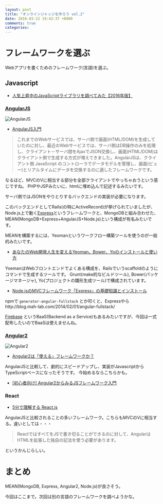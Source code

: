 ```yaml
---
layout: post
title: "オンラインジャッジを作ろう vol.2"
date: 2016-03-22 19:43:37 +0900
comments: true
categories:
---
```


# フレームワークを選ぶ
Webアプリを書くためのフレームワーク(言語)を選ぶ。

## Javascript

+ [人気上昇中のJavaScriptライブラリを調べてみた【2016年版】](http://www.buildinsider.net/web/popularjslib/2016)

### [AngularJS](https://angularjs.org/)
![AngularJS](http://staffblog.yumemi.jp/wp-content/uploads/2014/03/AngularJS-large.png)

+ [AngularJS入門](http://www.tohoho-web.com/ex/angularjs.html)

> これまでのWebサービスでは、サーバ側で画面(HTML/DOM)を生成していたのに対し、最近のWebサービスでは、サーバ側はDB操作のみを処理し、クライアント－サーバ間をAjaxでJSON交換し、画面(HTML/DOM)はクライアント側で生成する方式が増えてきました。AngularJSは、クライアント側 JavaScript のコントローラでデータモデルを管理し、画面(ビュー)とリアルタイムにデータを交換するのに適したフレームワークです。

なるほど、MVCのVに相当する部分を全部クライアントでやっちゃおうという感じですね。
PHPやJSPみたいに、htmlに埋め込んで記述するみたいです。

サーバ側ではJSONをやりとりするバックエンドの実装が必要になります。

このバックエンドとしてRails(の特にActiveRecord)が挙げられていましたが、
Node.js上で動く[Express](http://expressjs.com/)というフレームワークと、MongoDBと組み合わせた、MEAN(MongoDB+Express+AngularJS+Node.js)という構成が有名みたいです。

MEANを構築するには、Yeomanというワークフロー構築ツールを使うのが一般的みたいです。

+ [あなたのWeb開発人生を変えるYeoman、Bower、Yoのインストールと使い方](http://www.atmarkit.co.jp/ait/articles/1407/02/news040.html)

YoemanはWebフロントエンドでよくある構成を、Railsでいうscaffoldのようにコマンドで生成するツールです。
Grunt(make的なビルドツール), Bower(パッケージマネージャ), Yo(プロジェクトの雛形生成ツール)で構成されています。

+ [Node.jsのMVCフレームワーク「Express」の基礎知識とインストール](http://www.atmarkit.co.jp/ait/articles/1503/04/news047.html)

npmで `generator-angular-fullstack` とか叩くと、Expressやらhttp://blog.mah-lab.com/2014/02/01/angular-fullstack/

[Firebase](https://html5experts.jp/technohippy/18040/) というBaaS(Backend as a Service)もあるみたいですが、今回は一式配布したいのでBaaSは使えませんね。


### [Angular2](https://angular.io)

![Angular2](http://blog.ninja-squad.com/assets/images/ng2-ebook/ng2-logo.png)

+ [Angular2は「使える」フレームワークか？](https://developers.eure.jp/tech/angular2_evaluation/)

AngularJSと比較して、劇的にスピードアップし、実装がJavascriptからTypeScriptベースになったそうです。
今始めるならこちらかも。

+ [[初心者向け] Angular2からみるJSフレームワーク入門](http://rdlabo.jp/angular2-373.php)


### React

+ [5分で理解する React.js](http://qiita.com/tomzoh/items/7fabe7cb57dd96425867)

AngularJSと比較されることの多いフレームワーク。こちらもMVCのVに相当する。違いとしては・・・

> ReactではすべてをJSで書き切ることができるのに対して、AngularはHTMLを拡張した独自の記法を使う必要があります。

というかんじらしい。


# まとめ

MEAN(MongoDB, Express, Angular2, Node.js)が良さそう。

今回はここまで。次回は別の言語のフレームワークを調べようかな。
